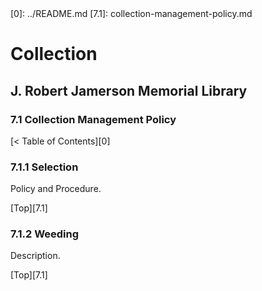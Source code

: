 <head>
	<link rel="stylesheet" type="text/css" href="../main.css">
</head>
[0]: ../README.md
[7.1]: collection-management-policy.md

# Collection
## J. Robert Jamerson Memorial Library
### 7.1 Collection Management Policy
[< Table of Contents][0]

### 7.1.1 Selection [](#selection)
Policy and Procedure.

[Top][7.1]

### 7.1.2 Weeding [](#weeding)
Description.

[Top][7.1]